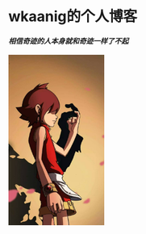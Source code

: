# wkaanig的个人博客

####  ***相信奇迹的人本身就和奇迹一样了不起***

<img src="__img\moto.jpg" style="zoom: 33%;margin: auto;" />